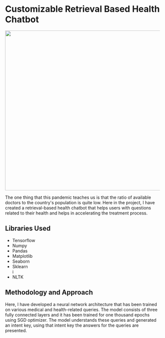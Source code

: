 # Customizable Retrieval Based Health Chatbot
<p align="center">
</p>
<img src="https://www.scnsoft.com/blog-pictures/healthcare/how-chatbots-and-ai-are-changing-the-healthcare-industry_1.png" width="970" height="520">
<p>The one thing that this pandemic teaches us is that the ratio of available doctors to the country's population is quite low. Here in the project, I have created a retrieval-based health chatbot that helps users with questions related to their health and helps in accelerating the treatment process. </p>
<h2>Libraries Used</h2>
<ul>
  <li>Tensorflow</li>
  <li>Numpy</li>
  <li>Pandas </li>
  <li>Matplotlib</li>
  <li>Seaborn</li>
  <li>Sklearn</li>i
  <li>NLTK</li>
</ul>
<h2>Methodology and Approach</h2>
<p>Here, I have developed a neural network architecture that has been trained on various medical and health-related queries.  The model consists of three fully connected layers and it has been trained for one thousand epochs using SGD optimizer. The model understands these queries and generated an intent key, using that intent key the answers for the queries are presented.</p>

